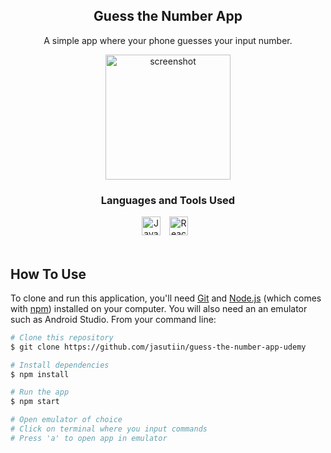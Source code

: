 <div align="center">
  <h2>Guess the Number App</h2>
  <p>A simple app where your phone guesses your input number.</p>
</div>

<p align="center">
  <img src="https://github.com/jasutiin/react-native-section4-project/blob/main/assets/images/app_preview.gif" alt="screenshot" width="200">
</p>

<div align="center">
<h3>Languages and Tools Used</h3>
<a href="https://www.javascript.com/" target="blank"><img alt="Javascript" width="30px" style="padding-right:10px;" src="https://cdn.jsdelivr.net/gh/devicons/devicon/icons/javascript/javascript-original.svg" /></a>
<a href="https://react.dev/" target="blank"><img alt="React" width="30px" style="padding-right:10px;" src="https://cdn.jsdelivr.net/gh/devicons/devicon/icons/react/react-original.svg" /></a>
</div>
<br>

## How To Use

To clone and run this application, you'll need [Git](https://git-scm.com) and [Node.js](https://nodejs.org/en/download/) (which comes with [npm](http://npmjs.com)) installed on your computer. You will also need an an emulator such as Android Studio. From your command line:

```bash
# Clone this repository
$ git clone https://github.com/jasutiin/guess-the-number-app-udemy

# Install dependencies
$ npm install

# Run the app
$ npm start

# Open emulator of choice
# Click on terminal where you input commands
# Press 'a' to open app in emulator
```

